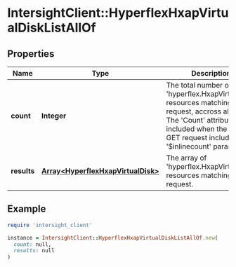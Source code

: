 # IntersightClient::HyperflexHxapVirtualDiskListAllOf

## Properties

| Name | Type | Description | Notes |
| ---- | ---- | ----------- | ----- |
| **count** | **Integer** | The total number of &#39;hyperflex.HxapVirtualDisk&#39; resources matching the request, accross all pages. The &#39;Count&#39; attribute is included when the HTTP GET request includes the &#39;$inlinecount&#39; parameter. | [optional] |
| **results** | [**Array&lt;HyperflexHxapVirtualDisk&gt;**](HyperflexHxapVirtualDisk.md) | The array of &#39;hyperflex.HxapVirtualDisk&#39; resources matching the request. | [optional] |

## Example

```ruby
require 'intersight_client'

instance = IntersightClient::HyperflexHxapVirtualDiskListAllOf.new(
  count: null,
  results: null
)
```


